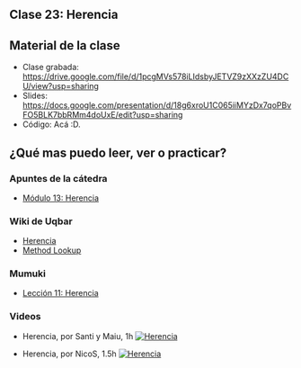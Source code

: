## Clase 23: Herencia

## Material de la clase

- Clase grabada: https://drive.google.com/file/d/1pcgMVs578iLIdsbyJETVZ9zXXzZU4DCU/view?usp=sharing
- Slides: https://docs.google.com/presentation/d/18g6xroU1C065iiMYzDx7qoPBvFO5BLK7bbRMm4doUxE/edit?usp=sharing
- Código: Acá :D.

## ¿Qué mas puedo leer, ver o practicar?

### Apuntes de la cátedra
- [Módulo 13: Herencia](https://docs.google.com/document/d/1KdG7NrKPgPh4bAcyLuDG2G1iWP7Ze2GFs91qzlvDKqI/edit)

### Wiki de Uqbar

- [Herencia](https://wiki.uqbar.org/wiki/articles/herencia.html)
- [Method Lookup](https://wiki.uqbar.org/wiki/articles/method-lookup.html)

### Mumuki

- [Lección 11: Herencia](https://mumuki.io/pdep-utn/lessons/722-programacion-con-objetos-herencia)

### Videos

- Herencia, por Santi y Maiu, 1h
[![Herencia](https://img.youtube.com/vi/kMSqJUcLRts/0.jpg)](https://youtu.be/kMSqJUcLRts "Herencia")

- Herencia, por NicoS, 1.5h
[![Herencia](https://img.youtube.com/vi/bTaIWujOfMw/0.jpg)](https://youtu.be/bTaIWujOfMw "Herencia")
